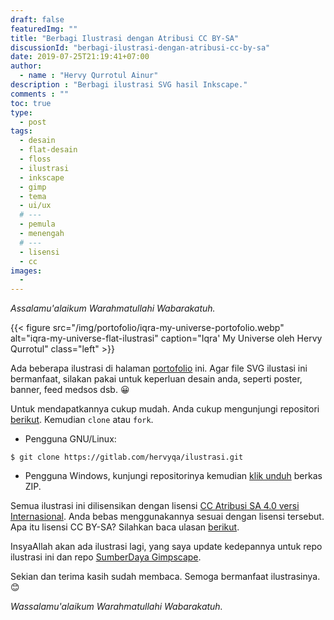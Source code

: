 ```yaml
---
draft: false
featuredImg: ""
title: "Berbagi Ilustrasi dengan Atribusi CC BY-SA"
discussionId: "berbagi-ilustrasi-dengan-atribusi-cc-by-sa"
date: 2019-07-25T21:19:41+07:00
author:
  - name : "Hervy Qurrotul Ainur"
description : "Berbagi ilustrasi SVG hasil Inkscape."
comments : ""
toc: true
type:
  - post
tags:
  - desain
  - flat-desain
  - floss
  - ilustrasi
  - inkscape
  - gimp
  - tema
  - ui/ux
  # ---
  - pemula
  - menengah
  # ---
  - lisensi
  - cc
images:
  -
---
```


*Assalamu'alaikum Warahmatullahi Wabarakatuh.*

{{< figure src="/img/portofolio/iqra-my-universe-portofolio.webp" alt="iqra-my-universe-flat-ilustrasi" caption="Iqra' My Universe oleh Hervy Qurrotul" class="left" >}}

Ada beberapa ilustrasi di halaman [portofolio](https://hervyqa.com/portofolio) ini. Agar file SVG ilustasi ini bermanfaat, silakan pakai untuk keperluan desain anda, seperti poster, banner, feed medsos dsb. :grinning:

Untuk mendapatkannya cukup mudah. Anda cukup mengunjungi repositori [berikut](https://gitlab.com/hervyqa/ilustrasi.git). Kemudian `clone` atau `fork`.

* Pengguna GNU/Linux:

```
$ git clone https://gitlab.com/hervyqa/ilustrasi.git
```

* Pengguna Windows, kunjungi repositorinya kemudian [klik unduh](https://gitlab.com/hervyqa/ilustrasi/-/archive/master/ilustrasi-master.zip) berkas ZIP.

Semua ilustrasi ini dilisensikan dengan lisensi [CC Atribusi SA 4.0 versi Internasional](https://creativecommons.org/licenses/by-sa/4.0/). Anda bebas menggunakannya sesuai dengan lisensi tersebut. Apa itu lisensi CC BY-SA? Silahkan baca ulasan [berikut](http://hervyqa.com/posts/hal-hal-yang-perlu-diketahui-tentang-inkscape-untuk-pemula/).

InsyaAllah akan ada ilustrasi lagi, yang saya update kedepannya untuk repo ilustrasi ini dan repo [SumberDaya Gimpscape](https://github.com/gimpscape/sumber-daya.git).

Sekian dan terima kasih sudah membaca. Semoga bermanfaat ilustrasinya.:blush:

*Wassalamu'alaikum Warahmatullahi Wabarakatuh.*

[Inkscape]:https://www.inkscape.org
[Gimp]:https://www.gimp.org

[GNOME.ID]:https://www.gnome.id
[BUKU CC-ID]:https://bit.ly/madewithccID
[Wikimedia]:https://www.wikkimedia.org/

[Behance]:https://www.b.net
[Dribbble]:https://www.dribbble.com

[AdobeStock]:https//www.stock.adobe.com
[123rf]:https//www.123rf.com
[Freepik]:https//www.freepik.com
[Dreamstime]:https//www.dreamstime.com
[Shutterstock]:https//www.shutterstock.com
